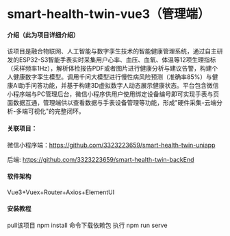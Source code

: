 # smart-health-twin-vue3（管理端）

#### 介绍（此为项目详细介绍）
该项目是融合物联网、人工智能与数字孪生技术的智能健康管理系统，通过自主研发的ESP32-S3智能手表实时采集用户心率、血压、血氧、体温等12项生理指标（采样频率1Hz），解析体检报告PDF或者图片进行健康分析与建议告警，构建个人健康数字孪生模型。调用千问大模型进行慢性病风险预测（准确率85%）与健康AI助手问答功能，并基于构建3D虚拟数字人动态展示健康状态。平台包含微信小程序端与PC管理后台，微信小程序供用户使用绑定设备编号即可实现手表与页面数据互通，管理端供以查看数据与手表设备管理等功能，形成"硬件采集-云端分析-多端可视化"的完整闭环。

#### 关联项目：
微信小程序端：https://github.com/3323223659/smart-health-twin-uniapp

后端: https://github.com/3323223659/smart-health-twin-backEnd

#### 软件架构
Vue3+Vuex+Router+Axios+ElementUI

#### 安装教程
pull该项目
npm install 命令下载依赖包
执行 npm run serve
